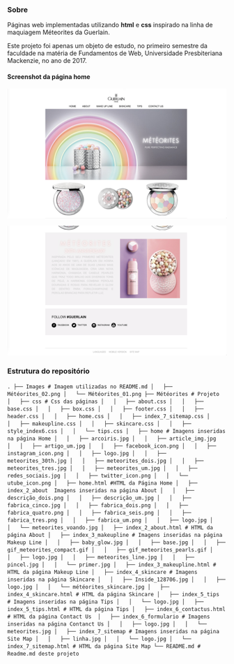 

### Sobre

Páginas web implementadas utilizando **html** e **css** inspirado na linha de maquiagem Méteorites da Guerlain.

Este projeto foi apenas um objeto de estudo, no primeiro semestre da faculdade na matéria de Fundamentos de Web, Universidade Presbiteriana Mackenzie, no ano de 2017.


#### Screenshot da página home

![Imagem 1](./Images/Météorites_01.png)

![Imagem 2](./Images/Météorites_02.png)

### Estrutura do repositório

`
.
├── Images # Imagem utilizadas no README.md
│   ├── Météorites_02.png
│   └── Météorites_01.png
├── Météorites # Projeto
│   ├── css # Css das páginas
│   │   ├── about.css
│   │   ├── base.css
│   │   ├── box.css
│   │   ├── footer.css
│   │   ├── header.css
│   │   ├── home.css
│   │   ├── index_7_sitemap.css
│   │   ├── makeupline.css
│   │   ├── skincare.css
│   │   ├── style_index6.css
│   │   └── tips.css
│   ├── home # Imagens inseridas na página Home
│   │   ├── arcoiris.jpg
│   │   ├── article_img.jpg
│   │   ├── artigo_um.jpg
│   │   ├── facebook_icon.png
│   │   ├── instagram_icon.png
│   │   ├── logo.jpg
│   │   ├── meteorites_30th.jpg
│   │   ├── meteorites_dois.jpg
│   │   ├── meteorites_tres.jpg
│   │   ├── meteorites_um.jpg
│   │   ├── redes_sociais.jpg
│   │   ├── twitter_icon.png
│   │   └── utube_icon.png
│   ├── home.html #HTML da Página Home
│   ├── index_2_about  Imagens inseridas na página About
│   │   ├── descrição_dois.png
│   │   ├── descrição_um.jpg
│   │   ├── fabrica_cinco.jpg
│   │   ├── fabrica_dois.png
│   │   ├── fabrica_quatro.png
│   │   ├── fabrica_seis.png
│   │   ├── fabrica_tres.png
│   │   ├── fabrica_um.png
│   │   ├── logo.jpg
│   │   └── meteorites_voando.jpg
│   ├── index_2_about.html # HTML da página About
│   ├── index_3_makeupline # Imagens inseridas na página Makeup Line
│   │   ├── baby_glow.jpg
│   │   ├── base.jpg
│   │   ├── gif_meteorites_compact.gif
│   │   ├── gif_meteorites_pearls.gif
│   │   ├── logo.jpg
│   │   ├── meteorites_line.jpg
│   │   ├── pincel.jpg
│   │   └── primer.jpg
│   ├── index_3_makeupline.html # HTML da página Makeup Line
│   ├── index_4_skincare # Imagens inseridas na página Skincare
│   │   ├── Inside_128706.jpg
│   │   ├── logo.jpg
│   │   └── météorites_skincare.jpg
│   ├── index_4_skincare.html # HTML da página Skincare
│   ├── index_5_tips  # Imagens inseridas na página Tips
│   │   └── logo.jpg
│   ├── index_5_tips.html # HTML da página Tips
│   ├── index_6_contactus.html # HTML da página Contact Us 
│   ├── index_6_formulario # Imagens inseridas na página Contanct Us
│   │   ├── logo.jpg
│   │   └── meteorites.jpg
│   ├── index_7_sitemap # Imagens inseridas na página Site Map
│   │   ├── linha.jpg
│   │   └── logo.jpg
│   └── index_7_sitemap.html # HTML da página Site Map
└── README.md # Readme.md deste projeto
`